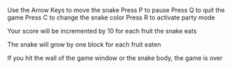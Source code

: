 Use the Arrow Keys to move the snake
Press P to pause
Press Q to quit the game
Press C to change the snake color
Press R to activate party mode

Your score will be incremented by 10 for each fruit the snake eats

The snake will grow by one block for each fruit eaten

If you hit the wall of the game window or the snake body, the game is over
